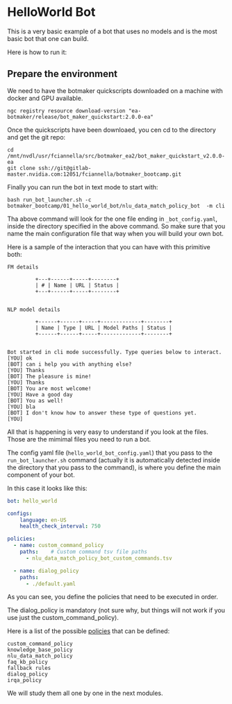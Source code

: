 # HelloWorld Bot

This is a very basic example of a bot that uses no models and is the most basic bot that one can build.

Here is how to run it:

## Prepare the environment

We need to have the botmaker quickscripts downloaded on a machine with docker and GPU available.

```shell
ngc registry resource download-version "ea-botmaker/release/bot_maker_quickstart:2.0.0-ea"
```

Once the quickscripts have been downloaed, you cen cd to the directory and get the git repo:

```shell
cd /mnt/nvdl/usr/fciannella/src/botmaker_ea2/bot_maker_quickstart_v2.0.0-ea
git clone ssh://git@gitlab-master.nvidia.com:12051/fciannella/botmaker_bootcamp.git
```

Finally you can run the bot in text mode to start with:

```shell
bash run_bot_launcher.sh -c botmaker_bootcamp/01_hello_world_bot/nlu_data_match_policy_bot  -m cli
```

Tha above command will look for the one file ending in `_bot_config.yaml`, inside the directory specified in the above command. So make sure that you name the main configuration file that way when you will build your own bot. 

Here is a sample of the interaction that you can have with this primitive both:

```text
FM details
         
         +---+------+-----+--------+
         | # | Name | URL | Status |
         +---+------+-----+--------+
         
         
NLP model details
         
         +------+------+-----+-------------+--------+
         | Name | Type | URL | Model Paths | Status |
         +------+------+-----+-------------+--------+
         
         
Bot started in cli mode successfully. Type queries below to interact.
[YOU] ok
[BOT] can i help you with anything else?
[YOU] Thanks
[BOT] The pleasure is mine!
[YOU] Thanks
[BOT] You are most welcome!
[YOU] Have a good day
[BOT] You as well!
[YOU] bla
[BOT] I don't know how to answer these type of questions yet.
[YOU] 
```

All that is happening is very easy to understand if you look at the files. Those are the mimimal files you need to run a bot.

The config yaml file (`hello_world_bot_config.yaml`) that you pass to the `run_bot_launcher.sh` command (actually it is automatically detected inside the directory that you pass to the command), is where you define the main component of your bot.

In this case it looks like this:

```yaml
bot: hello_world

configs:
    language: en-US
    health_check_interval: 750

policies:
  - name: custom_command_policy
    paths:    # Custom command tsv file paths
      - nlu_data_match_policy_bot_custom_commands.tsv

  - name: dialog_policy
    paths:
      - ./default.yaml
```

As you can see, you define the policies that need to be executed in order.

The dialog_policy is mandatory (not sure why, but things will not work if you use just the custom_command_policy).

Here is a list of the possible [policies](https://docs.google.com/document/d/18FyCecxoACOkZL9SH65cvZEtA47WnM9lNMHsKtjus8c/edit#heading=h.8ihktxvivfeo) that can be defined:

```text
custom_command_policy
knowledge_base_policy
nlu_data_match_policy
faq_kb_policy
fallback rules
dialog_policy
irqa_policy
```

We will study them all one by one in the next modules.



